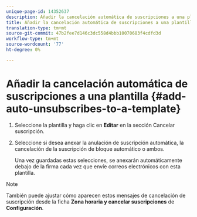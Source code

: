 ```yaml
---
unique-page-id: 14352637
description: Añadir la cancelación automática de suscripciones a una plantilla - Documentos de marketing - Documentación del producto
title: Añadir la cancelación automática de suscripciones a una plantilla
translation-type: tm+mt
source-git-commit: 47b2fee7d146c3dc558d4bbb10070683f4cdfd3d
workflow-type: tm+mt
source-wordcount: '77'
ht-degree: 0%

---
```



# Añadir la cancelación automática de suscripciones a una plantilla {#add-auto-unsubscribes-to-a-template}

1. Seleccione la plantilla y haga clic en **Editar** en la sección Cancelar suscripción.
1. Seleccione si desea anexar la anulación de suscripción automática, la cancelación de la suscripción de bloque automático o ambos.

   Una vez guardadas estas selecciones, se anexarán automáticamente debajo de la firma cada vez que envíe correos electrónicos con esta plantilla.

>[!NOTE]
>
>También puede ajustar cómo aparecen estos mensajes de cancelación de suscripción desde la ficha **Zona horaria y cancelar suscripciones** de **Configuración**.


